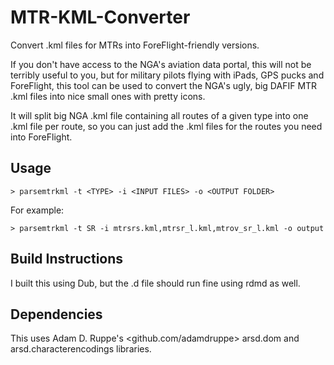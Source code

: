 # MTR-KML-Converter
Convert .kml files for MTRs into ForeFlight-friendly versions.

If you don't have access to the NGA's aviation data portal, this
will not be terribly useful to you, but for military pilots flying
with iPads, GPS pucks and ForeFlight, this tool can be used to convert the
NGA's ugly, big DAFIF MTR .kml files into nice small ones with 
pretty icons.

It will split big NGA .kml file containing all routes of a given
type into one .kml file per route, so you
can just add the .kml files for the routes you need into ForeFlight.

Usage
-----

    > parsemtrkml -t <TYPE> -i <INPUT FILES> -o <OUTPUT FOLDER>
    
For example:

    > parsemtrkml -t SR -i mtrsrs.kml,mtrsr_l.kml,mtrov_sr_l.kml -o output

Build Instructions
------------------

I built this using Dub, but the .d file should run fine using rdmd as well.

Dependencies
------------

This uses Adam D. Ruppe's <github.com/adamdruppe> arsd.dom and arsd.characterencodings libraries.
